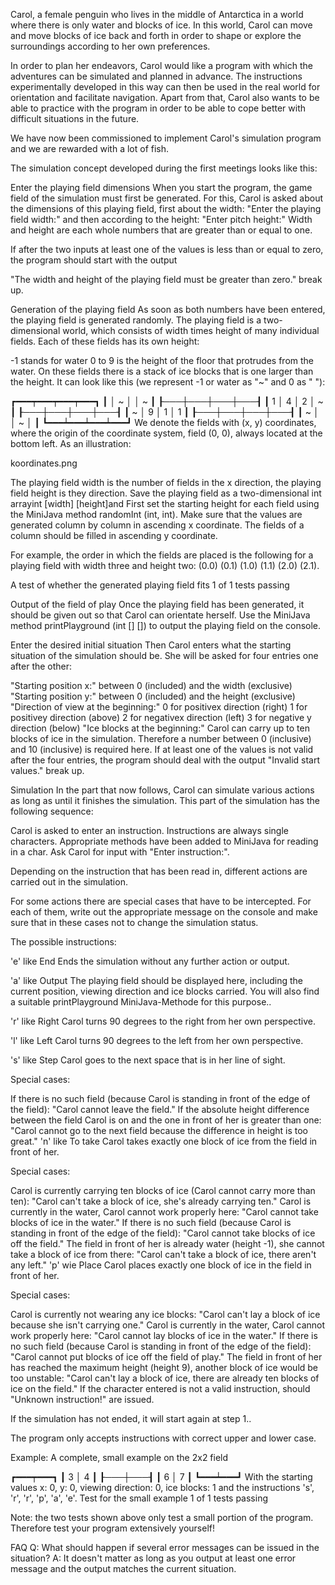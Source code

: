 Carol, a female penguin who lives in the middle of Antarctica in a world where there is only water and blocks of ice. In this world, Carol can move and move blocks of ice back and forth in order to shape or explore the surroundings according to her own preferences.

In order to plan her endeavors, Carol would like a program with which the adventures can be simulated and planned in advance. The instructions experimentally developed in this way can then be used in the real world for orientation and facilitate navigation. Apart from that, Carol also wants to be able to practice with the program in order to be able to cope better with difficult situations in the future.

We have now been commissioned to implement Carol's simulation program and we are rewarded with a lot of fish.

The simulation concept developed during the first meetings looks like this:

Enter the playing field dimensions
When you start the program, the game field of the simulation must first be generated. For this, Carol is asked about the dimensions of this playing field, first about the width:
"Enter the playing field width:"
and then according to the height:
"Enter pitch height:"
Width and height are each whole numbers that are greater than or equal to one.

If after the two inputs at least one of the values is less than or equal to zero, the program should start with the output

"The width and height of the playing field must be greater than zero." break up.

Generation of the playing field
As soon as both numbers have been entered, the playing field is generated randomly. The playing field is a two-dimensional world, which consists of width times height of many individual fields. Each of these fields has its own height:

-1 stands for water
0 to 9 is the height of the floor that protrudes from the water. On these fields there is a stack of ice blocks that is one larger than the height.
It can look like this (we represent -1 or water as "~" and 0 as " "):

┏━━━┯━━━┯━━━┯━━━┓
┃   │ ~ │   │ ~ ┃
┠───┼───┼───┼───┨
┃ 1 │ 4 │ 2 │ ~ ┃
┠───┼───┼───┼───┨
┃ ~ │ 9 │ 1 │ 1 ┃
┠───┼───┼───┼───┨
┃ ~ │   │ ~ │   ┃
┗━━━┷━━━┷━━━┷━━━┛
We denote the fields with (x, y) coordinates, where the origin of the coordinate system, field (0, 0), always located at the bottom left. As an illustration:

koordinates.png

The playing field width is the number of fields in the x direction, the playing field height is they direction. Save the playing field as a two-dimensional int arrayint [width] [height]and First set the starting height for each field using the MiniJava method randomInt (int, int). Make sure that the values are generated column by column in ascending x coordinate. The fields of a column should be filled in ascending y coordinate.

For example, the order in which the fields are placed is the following for a playing field with width three and height two: (0.0) (0.1) (1.0) (1.1) (2.0) (2.1).

 A test of whether the generated playing field fits 1 of 1 tests passing


Output of the field of play
Once the playing field has been generated, it should be given out so that Carol can orientate herself. Use the MiniJava method printPlayground (int [] []) to output the playing field on the console.

Enter the desired initial situation
Then Carol enters what the starting situation of the simulation should be. She will be asked for four entries one after the other:

"Starting position x:"
between 0 (included) and the width (exclusive)
"Starting position y:"
between 0 (included) and the height (exclusive)
"Direction of view at the beginning:"
0 for positivex direction (right)
1 for positivey direction (above)
2 for negativex direction (left)
3 for negative y direction (below)
"Ice blocks at the beginning:"
Carol can carry up to ten blocks of ice in the simulation. Therefore a number between 0 (inclusive) and 10 (inclusive) is required here.
If at least one of the values is not valid after the four entries, the program should deal with the output
"Invalid start values." break up.

Simulation
In the part that now follows, Carol can simulate various actions as long as until it finishes the simulation. This part of the simulation has the following sequence:

Carol is asked to enter an instruction. Instructions are always single characters. Appropriate methods have been added to MiniJava for reading in a char. Ask Carol for input with "Enter instruction:".

Depending on the instruction that has been read in, different actions are carried out in the simulation.

For some actions there are special cases that have to be intercepted. For each of them, write out the appropriate message on the console and make sure that in these cases not to change the simulation status.

The possible instructions:

'e' like End
Ends the simulation without any further action or output.

'a' like Output
The playing field should be displayed here, including the current position, viewing direction and ice blocks carried. You will also find a suitable printPlayground MiniJava-Methode for this purpose..

'r' like Right
Carol turns 90 degrees to the right from her own perspective.

'l' like Left
Carol turns 90 degrees to the left from her own perspective.

's' like Step
Carol goes to the next space that is in her line of sight.

Special cases:

If there is no such field (because Carol is standing in front of the edge of the field):
"Carol cannot leave the field."
If the absolute height difference between the field Carol is on and the one in front of her is greater than one:
"Carol cannot go to the next field because the difference in height is too great."
'n' like To take
Carol takes exactly one block of ice from the field in front of her.

Special cases:

Carol is currently carrying ten blocks of ice (Carol cannot carry more than ten):
"Carol can't take a block of ice, she's already carrying ten."
Carol is currently in the water, Carol cannot work properly here:
"Carol cannot take blocks of ice in the water."
If there is no such field (because Carol is standing in front of the edge of the field):
"Carol cannot take blocks of ice off the field."
The field in front of her is already water (height -1), she cannot take a block of ice from there:
"Carol can't take a block of ice, there aren't any left."
'p' wie Place
Carol places exactly one block of ice in the field in front of her.

Special cases:

Carol is currently not wearing any ice blocks:
"Carol can't lay a block of ice because she isn't carrying one."
Carol is currently in the water, Carol cannot work properly here:
"Carol cannot lay blocks of ice in the water."
If there is no such field (because Carol is standing in front of the edge of the field):
"Carol cannot put blocks of ice off the field of play."
The field in front of her has reached the maximum height (height 9), another block of ice would be too unstable:
"Carol can't lay a block of ice, there are already ten blocks of ice on the field."
If the character entered is not a valid instruction, should
"Unknown instruction!" are issued.

If the simulation has not ended, it will start again at step 1..

The program only accepts instructions with correct upper and lower case.

Example:
A complete, small example on the 2x2 field

┏━━━┯━━━┓
┃ 3 │ 4 ┃
┠───┼───┨
┃ 6 │ 7 ┃
┗━━━┷━━━┛
With the starting values x: 0, y: 0, viewing direction: 0, ice blocks: 1 and the instructions 's', 'r', 'r', 'p', 'a', 'e'.
 Test for the small example 1 of 1 tests passing


Note: the two tests shown above only test a small portion of the program. Therefore test your program extensively yourself!



FAQ
Q: What should happen if several error messages can be issued in the situation?
A: It doesn't matter as long as you output at least one error message and the output matches the current situation.
